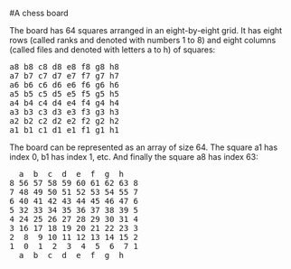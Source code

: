 #A chess board

The board has 64 squares arranged in an eight-by-eight grid.
It has eight rows (called ranks and denoted with numbers 1 to 8) and eight columns (called files and denoted with letters a to h) of squares:

<pre>
a8 b8 c8 d8 e8 f8 g8 h8 
a7 b7 c7 d7 e7 f7 g7 h7 
a6 b6 c6 d6 e6 f6 g6 h6 
a5 b5 c5 d5 e5 f5 g5 h5 
a4 b4 c4 d4 e4 f4 g4 h4 
a3 b3 c3 d3 e3 f3 g3 h3 
a2 b2 c2 d2 e2 f2 g2 h2 
a1 b1 c1 d1 e1 f1 g1 h1 
</pre>

The board can be represented as an array of size 64.
The square a1 has index 0, b1 has index 1, etc.
And finally the square a8 has index 63:

<pre>
  a  b  c  d  e  f  g  h  
8 56 57 58 59 60 61 62 63 8
7 48 49 50 51 52 53 54 55 7
6 40 41 42 43 44 45 46 47 6
5 32 33 34 35 36 37 38 39 5
4 24 25 26 27 28 29 30 31 4
3 16 17 18 19 20 21 22 23 3
2  8  9 10 11 12 13 14 15 2
1  0  1  2  3  4  5  6  7 1
  a  b  c  d  e  f  g  h  
</pre>

